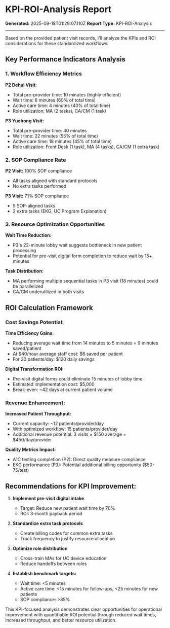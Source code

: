# KPI-ROI-Analysis Report

**Generated:** 2025-09-18T01:29:07.110Z
**Report Type:** KPI-ROI-Analysis

---

Based on the provided patient visit records, I'll analyze the KPIs and ROI considerations for these standardized workflows:

## Key Performance Indicators Analysis

### 1. **Workflow Efficiency Metrics**

**P2 Dehui Visit:**
- Total pre-provider time: 10 minutes (highly efficient)
- Wait time: 6 minutes (60% of total time)
- Active care time: 4 minutes (40% of total time)
- Role utilization: MA (2 tasks), CA/CM (1 task)

**P3 Yuehong Visit:**
- Total pre-provider time: 40 minutes
- Wait time: 22 minutes (55% of total time)
- Active care time: 18 minutes (45% of total time)
- Role utilization: Front Desk (1 task), MA (4 tasks), CA/CM (1 extra task)

### 2. **SOP Compliance Rate**

**P2 Visit:** 100% SOP compliance
- All tasks aligned with standard protocols
- No extra tasks performed

**P3 Visit:** 71% SOP compliance
- 5 SOP-aligned tasks
- 2 extra tasks (EKG, UC Program Explanation)

### 3. **Resource Optimization Opportunities**

**Wait Time Reduction:**
- P3's 22-minute lobby wait suggests bottleneck in new patient processing
- Potential for pre-visit digital form completion to reduce wait by 15+ minutes

**Task Distribution:**
- MA performing multiple sequential tasks in P3 visit (18 minutes) could be parallelized
- CA/CM underutilized in both visits

## ROI Calculation Framework

### Cost Savings Potential:

**Time Efficiency Gains:**
- Reducing average wait time from 14 minutes to 5 minutes = 9 minutes saved/patient
- At $40/hour average staff cost: $6 saved per patient
- For 20 patients/day: $120 daily savings

**Digital Transformation ROI:**
- Pre-visit digital forms could eliminate 15 minutes of lobby time
- Estimated implementation cost: $5,000
- Break-even: ~42 days at current patient volume

### Revenue Enhancement:

**Increased Patient Throughput:**
- Current capacity: ~12 patients/provider/day
- With optimized workflow: 15 patients/provider/day
- Additional revenue potential: 3 visits × $150 average = $450/day/provider

**Quality Metrics Impact:**
- A1C testing completion (P2): Direct quality measure compliance
- EKG performance (P3): Potential additional billing opportunity ($50-75/test)

## Recommendations for KPI Improvement:

1. **Implement pre-visit digital intake** 
   - Target: Reduce new patient wait time by 70%
   - ROI: 3-month payback period

2. **Standardize extra task protocols**
   - Create billing codes for common extra tasks
   - Track frequency to justify resource allocation

3. **Optimize role distribution**
   - Cross-train MAs for UC device education
   - Reduce handoffs between roles

4. **Establish benchmark targets:**
   - Wait time: <5 minutes
   - Active care time: <15 minutes for follow-ups, <25 minutes for new patients
   - SOP compliance: >85%

This KPI-focused analysis demonstrates clear opportunities for operational improvement with quantifiable ROI potential through reduced wait times, increased throughput, and better resource utilization.
